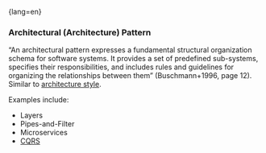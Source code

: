 {lang=en}
### Architectural (Architecture) Pattern

“An architectural pattern expresses a fundamental structural organization schema for software systems. It provides a set of predefined sub-systems, specifies their responsibilities, and includes rules and guidelines for organizing the relationships between them” (Buschmann+1996, page 12). Similar to [architecture style](#term-architecture-style).

Examples include:

* Layers
* Pipes-and-Filter
* Microservices
* [CQRS](#term-cqrs)


